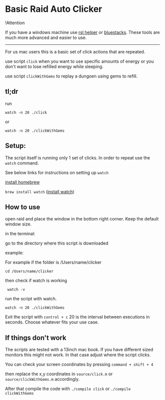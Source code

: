 # Basic Raid Auto Clicker

!Attention

If you have a windows machine use [rsl helper](https://github.com/FarbstoffRSL/RSL-Helper) or [bluestacks](https://www.bluestacks.com/). These tools are much more advanced and easier to use.

---

For us mac users this is a basic set of click actions that are repeated.

use script `click` when you want to use specific amounts of energy or you don't want to lose refilled energy while sleeping.

use script `clickWithGems` to replay a dungoen using gems to refill.

## tl;dr

run

`watch -n 20 ./click`

or

`watch -n 20 ./clickWithGems`

## Setup:

The script itself is running only 1 set of clicks. In order to repeat use the `watch` command.

See below links for instructions on setting up `watch`

[install homebrew](https://brew.sh/)

`brew install watch` ([install watch](https://formulae.brew.sh/formula/watch))

## How to use

open raid and place the window in the bottom right corner. Keep the default window size.

in the terminal:

go to the directory where this script is downloaded

example:

For example if the folder is /Users/name/clicker

`cd /Users/name/clicker`

then check if watch is working

` watch -v`

run the script with watch.

`watch -n 20 ./clickWithGems`

Exit the script with `control + c`
20 is the interval between executions in seconds. Choose whatever fits your use case.

## If things don't work

The scripts are tested with a 13inch mac book. If you have different sized monitors this might not work. In that case adjust where the script clicks.

You can check your screen coordinates by pressing `command + shift + 4`

then replace the x,y coordinates in `source/click.m` or `source/clickWithGems.m` accordingly.

After that compile the code with
`./compile click` or `./compile clickWithGems`
